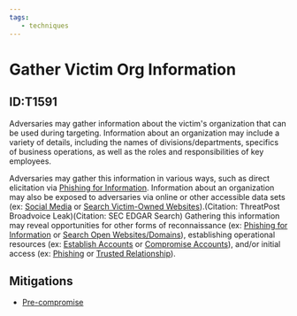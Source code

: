 ```yaml
---
tags:
   - techniques
---
```

# Gather Victim Org Information
## ID:T1591
Adversaries may gather information about the victim's organization that can be used during targeting. Information about an organization may include a variety of details, including the names of divisions/departments, specifics of business operations, as well as the roles and responsibilities of key employees.

Adversaries may gather this information in various ways, such as direct elicitation via [Phishing for Information](techniques/T1598). Information about an organization may also be exposed to adversaries via online or other accessible data sets (ex: [Social Media](techniques/T1593/001) or [Search Victim-Owned Websites](techniques/T1594)).(Citation: ThreatPost Broadvoice Leak)(Citation: SEC EDGAR Search) Gathering this information may reveal opportunities for other forms of reconnaissance (ex: [Phishing for Information](techniques/T1598) or [Search Open Websites/Domains](techniques/T1593)), establishing operational resources (ex: [Establish Accounts](techniques/T1585) or [Compromise Accounts](techniques/T1586)), and/or initial access (ex: [Phishing](techniques/T1566) or [Trusted Relationship](techniques/T1199)).
## Mitigations
* [Pre-compromise](mitigations/M1056)
